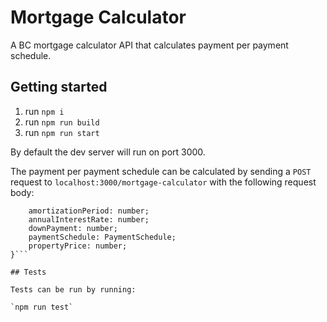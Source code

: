 # Mortgage Calculator

A BC mortgage calculator API that calculates payment per payment schedule.

## Getting started

1. run `npm i`
2. run `npm run build`
3. run `npm run start`

By default the dev server will run on port 3000.

The payment per payment schedule can be calculated by sending a `POST` request to `localhost:3000/mortgage-calculator` with the following request body:

```{
    amortizationPeriod: number;
    annualInterestRate: number;
    downPayment: number;
    paymentSchedule: PaymentSchedule;
    propertyPrice: number;
}```

## Tests

Tests can be run by running:

`npm run test`
